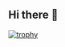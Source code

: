 ## Hi there 👋

[![trophy](https://github-profile-trophy.vercel.app/?username=Eirikalv1&theme=onedark&row=2&column=5&margin-w=15&margin-h=15)](https://github.com/ryo-ma/github-profile-trophy)
